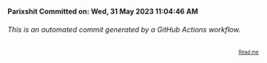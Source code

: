 **Parixshit Committed on: Wed, 31 May 2023 11:04:46 AM** <!-- 7e8cf0b8-b04c-4a7a-b7ed-6b032c836611 -->

###### This is an automated commit generated by a GitHub Actions workflow.

<div align="right"><sub><sup><a href="https://github.com/Parixshit/AutoCommit.git">Read me</a></sup></sub></div>
